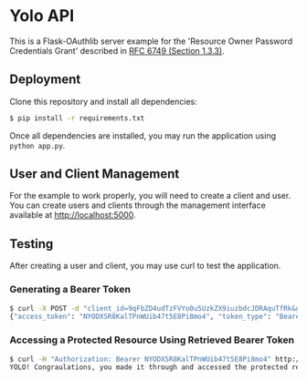 # Yolo API

This is a Flask-OAuthlib server example for the 'Resource Owner Password Credentials Grant' described in [RFC 6749 (Section 1.3.3)](http://tools.ietf.org/html/rfc6749#section-1.3.3).

## Deployment

Clone this repository and install all dependencies:

```bash
$ pip install -r requirements.txt
```

Once all dependencies are installed, you may run the application using `python app.py`.

## User and Client Management

For the example to work properly, you will need to create a client and user. You can create users and clients through the management interface available at [http://localhost:5000](http://localhost:5000).

## Testing

After creating a user and client, you may use curl to test the application.

### Generating a Bearer Token

```bash
$ curl -X POST -d "client_id=9qFbZD4udTzFVYo0u5UzkZX9iuzbdcJDRAquTfRk&grant_type=password&username=jonas&password=pass" http://localhost:5000/oauth/token
{"access_token": "NYODXSR8KalTPnWUib47t5E8Pi8mo4", "token_type": "Bearer", "refresh_token": "s6L6OPL2bnKSRSbgQM3g0wbFkJB4ML", "scope": ""}
```

### Accessing a Protected Resource Using Retrieved Bearer Token

```bash
$ curl -H "Authorization: Bearer NYODXSR8KalTPnWUib47t5E8Pi8mo4" http://localhost:5000/yolo
YOLO! Congraulations, you made it through and accessed the protected resource!
```

